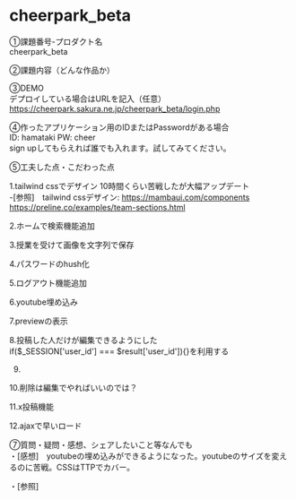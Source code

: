 # cheerpark_beta  
①課題番号-プロダクト名  
cheerpark_beta  

②課題内容（どんな作品か）  
 

③DEMO  
デプロイしている場合はURLを記入（任意） https://cheerpark.sakura.ne.jp/cheerpark_beta/login.php  

④作ったアプリケーション用のIDまたはPasswordがある場合    
ID: hamataki
PW: cheer  
sign upしてもらえれば誰でも入れます。試してみてください。  

⑤工夫した点・こだわった点  

1.tailwind cssでデザイン 10時間くらい苦戦したが大幅アップデート  
-[参照]　tailwind cssデザイン: https://mambaui.com/components  
https://preline.co/examples/team-sections.html  

2.ホームで検索機能追加

3.授業を受けて画像を文字列で保存  

4.パスワードのhush化   
 
5.ログアウト機能追加   

6.youtube埋め込み  

7.previewの表示   

8.投稿した人だけが編集できるようにした  
if($_SESSION['user_id'] === $result['user_id']){}を利用する  

9.  

10.削除は編集でやればいいのでは？    

11.x投稿機能  

12.ajaxで早いロード  

⑦質問・疑問・感想、シェアしたいこと等なんでも  
・[感想]　youtubeの埋め込みができるようになった。youtubeのサイズを変えるのに苦戦。CSSはTTPでカバー。 
 
・[参照] 
